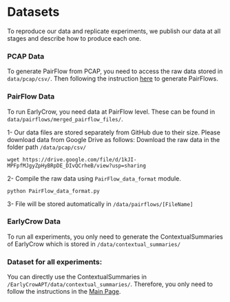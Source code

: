# Datasets
To reproduce our data and replicate experiments, we publish our data at all stages and describe how to produce each one. 


### PCAP Data
To generate PairFlow from PCAP, you need to access the raw data stored in  `data/pcap/csv/`. Then following the instruction <a href="https://github.com/ICL-ml4csec/EarlyCrowAPT/tree/EarlyCrow/PairFlow_data_format/">here</a> to generate PairFlows. 


### PairFlow Data
To run EarlyCrow, you need data at PairFlow level. These can be found in `data/pairflows/merged_pairflow_files/`. 

1- Our data files are stored separately from GitHub due to their size. Please download data from Google Drive as follows:
 Download the raw data in the folder path `/data/pcap/csv/`

```wget https://drive.google.com/file/d/1kJI-MPFpfMJgyZpHyBRpDE_DIvQCrheB/view?usp=sharing```

2- Compile the raw data using `PairFlow_data_format` module.

``` python PairFlow_data_format.py ``` 

3- File will be stored automatically in `/data/pairflows/[FileName]`



### EarlyCrow Data
To run all experiments, you only need to generate the ContextualSummaries of EarlyCrow which is stored in `/data/contextual_summaries/`


### Dataset for all experiments:

You can directly use the ContextualSummaries in `/EarlyCrowAPT/data/contextual_summaries/`. Therefore, you only need to follow the instructions in the <a href="https://github.com/ICL-ml4csec/EarlyCrowAPT/">Main Page</a>. 







